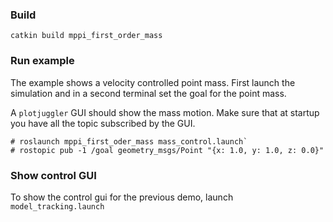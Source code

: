 ### Build

`catkin build mppi_first_order_mass`

### Run example

The example shows a velocity controlled point mass. First launch the simulation and 
in a second terminal set the goal for the point mass.

A `plotjuggler` GUI should show the mass motion. Make sure that at startup you have all the topic
subscribed by the GUI.

```
# roslaunch mppi_first_oder_mass mass_control.launch`
# rostopic pub -1 /goal geometry_msgs/Point "{x: 1.0, y: 1.0, z: 0.0}"
```

### Show control GUI

To show the control gui for the previous demo, launch `model_tracking.launch`
